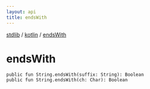 ```yaml
---
layout: api
title: endsWith
---
```

[stdlib](../index.md) / [kotlin](index.md) / [endsWith](endsWith.md)

# endsWith

```
public fun String.endsWith(suffix: String): Boolean
public fun String.endsWith(ch: Char): Boolean
```
